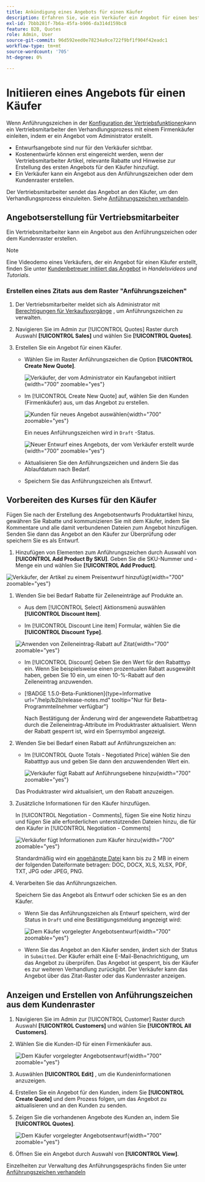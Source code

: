 ```yaml
---
title: Ankündigung eines Angebots für einen Käufer
description: Erfahren Sie, wie ein Verkäufer ein Angebot für einen bestimmten Käufer erstellen kann, um den Verhandlungsprozess zu starten. Der Verkäufer kann Angebote nur für Kunden einreichen, die mit einem Unternehmenskonto auf der ausgewählten Website verbunden sind.
exl-id: 7bbb281f-7b6a-45fa-b906-da314d159bc8
feature: B2B, Quotes
role: Admin, User
source-git-commit: 96d592eed0e78234a9ce722f9bf1f904f42eadc1
workflow-type: tm+mt
source-wordcount: '705'
ht-degree: 0%

---
```


# Initiieren eines Angebots für einen Käufer

Wenn Anführungszeichen in der [Konfiguration der Vertriebsfunktionen](configure-quotes.md)kann ein Vertriebsmitarbeiter den Verhandlungsprozess mit einem Firmenkäufer einleiten, indem er ein Angebot vom Administrator erstellt.

- Entwurfsangebote sind nur für den Verkäufer sichtbar.
- Kostenentwürfe können erst eingereicht werden, wenn der Vertriebsmitarbeiter Artikel, relevante Rabatte und Hinweise zur Erstellung des ersten Angebots für den Käufer hinzufügt.
- Ein Verkäufer kann ein Angebot aus den Anführungszeichen oder dem Kundenraster erstellen.

Der Vertriebsmitarbeiter sendet das Angebot an den Käufer, um den Verhandlungsprozess einzuleiten. Siehe [Anführungszeichen verhandeln](quote-price-negotiation.md).

## Angebotserstellung für Vertriebsmitarbeiter

Ein Vertriebsmitarbeiter kann ein Angebot aus den Anführungszeichen oder dem Kundenraster erstellen.

>[!NOTE]
>
>Eine Videodemo eines Verkäufers, der ein Angebot für einen Käufer erstellt, finden Sie unter [Kundenbetreuer initiiert das Angebot](https://experienceleague.adobe.com/docs/commerce-learn/tutorials/b2b/b2b-quote/sales-rep-initiates-quote.html) in _Handelsvideos und Tutorials_.

### Erstellen eines Zitats aus dem Raster &quot;Anführungszeichen&quot;

1. Der Vertriebsmitarbeiter meldet sich als Administrator mit [Berechtigungen für Verkaufsvorgänge](../systems/permissions.md) , um Anführungszeichen zu verwalten.

1. Navigieren Sie im Admin zur [!UICONTROL Quotes] Raster durch Auswahl **[!UICONTROL Sales]** und wählen Sie **[!UICONTROL Quotes]**.

1. Erstellen Sie ein Angebot für einen Käufer.

   - Wählen Sie im Raster Anführungszeichen die Option **[!UICONTROL Create New Quote]**.

     ![Verkäufer, der vom Administrator ein Kaufangebot initiiert](./assets/quote-draft-from-admin.png){width="700" zoomable="yes"}

   - Im [!UICONTROL Create New Quote] auf, wählen Sie den Kunden (Firmenkäufer) aus, um das Angebot zu erstellen.

     ![Kunden für neues Angebot auswählen](./assets/quote-draft-from-admin-select-buyer.png){width="700" zoomable="yes"}

     Ein neues Anführungszeichen wird in `Draft` -Status.

     ![Neuer Entwurf eines Angebots, der vom Verkäufer erstellt wurde](./assets/quote-create-by-seller.png){width="700" zoomable="yes"}

   - Aktualisieren Sie den Anführungszeichen und ändern Sie das Ablaufdatum nach Bedarf.

   - Speichern Sie das Anführungszeichen als Entwurf.

## Vorbereiten des Kurses für den Käufer

Fügen Sie nach der Erstellung des Angebotsentwurfs Produktartikel hinzu, gewähren Sie Rabatte und kommunizieren Sie mit dem Käufer, indem Sie Kommentare und alle damit verbundenen Dateien zum Angebot hinzufügen. Senden Sie dann das Angebot an den Käufer zur Überprüfung oder speichern Sie es als Entwurf.

1. Hinzufügen von Elementen zum Anführungszeichen durch Auswahl von **[!UICONTROL Add Product By SKU]**. Geben Sie die SKU-Nummer und -Menge ein und wählen Sie **[!UICONTROL Add Product]**.

![Verkäufer, der Artikel zu einem Preisentwurf hinzufügt](./assets/quote-draft-add-items.png){width="700" zoomable="yes"}

1. Wenden Sie bei Bedarf Rabatte für Zeileneinträge auf Produkte an.

   - Aus dem [!UICONTROL Select] Aktionsmenü auswählen **[!UICONTROL Discount Item]**.

   - Im [!UICONTROL Discount Line item] Formular, wählen Sie die **[!UICONTROL Discount Type]**.

   ![Anwenden von Zeileneintrag-Rabatt auf Zitat](./assets/quote-draft-add-items.png){width="700" zoomable="yes"}

   - Im [!UICONTROL Discount] Geben Sie den Wert für den Rabatttyp ein. Wenn Sie beispielsweise einen prozentualen Rabatt ausgewählt haben, geben Sie 10 ein, um einen 10-%-Rabatt auf den Zeileneintrag anzuwenden.

   - [!BADGE 1.5.0-Beta-Funktionen]{type=Informative url="/help/b2b/release-notes.md" tooltip="Nur für Beta-Programmteilnehmer verfügbar"}

     Nach Bestätigung der Änderung wird der angewendete Rabattbetrag durch die Zeileneintrag-Attribute im Produktraster aktualisiert. Wenn der Rabatt gesperrt ist, wird ein Sperrsymbol angezeigt.

1. Wenden Sie bei Bedarf einen Rabatt auf Anführungszeichen an:

   - Im [!UICONTROL Quote Totals - Negotiated Price] wählen Sie den Rabatttyp aus und geben Sie dann den anzuwendenden Wert ein.

     ![Verkäufer fügt Rabatt auf Anführungsebene hinzu](./assets/quote-draft-total-discount.png){width="700" zoomable="yes"}

   Das Produktraster wird aktualisiert, um den Rabatt anzuzeigen.

1. Zusätzliche Informationen für den Käufer hinzufügen.

   In [!UICONTROL Negotiation - Comments], fügen Sie eine Notiz hinzu und fügen Sie alle erforderlichen unterstützenden Dateien hinzu, die für den Käufer in [!UICONTROL Negotiation - Comments]

   ![Verkäufer fügt Informationen zum Käufer hinzu](./assets/quote-draft-add-info-for-buyer.png){width="700" zoomable="yes"}

   Standardmäßig wird ein [angehängte Datei](configure-quotes.md) kann bis zu 2 MB in einem der folgenden Dateiformate betragen: DOC, DOCX, XLS, XLSX, PDF, TXT, JPG oder JPEG, PNG.

1. Verarbeiten Sie das Anführungszeichen.

   Speichern Sie das Angebot als Entwurf oder schicken Sie es an den Käufer.

   - Wenn Sie das Anführungszeichen als Entwurf speichern, wird der Status in `Draft` und eine Bestätigungsmeldung angezeigt wird:

     ![Dem Käufer vorgelegter Angebotsentwurf](./assets/quote-draft-submitted-confirmation.png){width="700" zoomable="yes"}

   - Wenn Sie das Angebot an den Käufer senden, ändert sich der Status in `Submitted`. Der Käufer erhält eine E-Mail-Benachrichtigung, um das Angebot zu überprüfen. Das Angebot ist gesperrt, bis der Käufer es zur weiteren Verhandlung zurückgibt. Der Verkäufer kann das Angebot über das Zitat-Raster oder das Kundenraster anzeigen.

## Anzeigen und Erstellen von Anführungszeichen aus dem Kundenraster

1. Navigieren Sie im Admin zur [!UICONTROL Customer] Raster durch Auswahl **[!UICONTROL Customers]** und wählen Sie **[!UICONTROL All Customers]**.

1. Wählen Sie die Kunden-ID für einen Firmenkäufer aus.

   ![Dem Käufer vorgelegter Angebotsentwurf](./assets/quote-view-customer-quotes.png){width="700" zoomable="yes"}

1. Auswählen **[!UICONTROL Edit]** , um die Kundeninformationen anzuzeigen.

1. Erstellen Sie ein Angebot für den Kunden, indem Sie **[!UICONTROL Create Quote]** und dem Prozess folgen, um das Angebot zu aktualisieren und an den Kunden zu senden.

1. Zeigen Sie die vorhandenen Angebote des Kunden an, indem Sie **[!UICONTROL Quotes]**.

   ![Dem Käufer vorgelegter Angebotsentwurf](./assets/quote-list-from-customer-information.png){width="700" zoomable="yes"}

1. Öffnen Sie ein Angebot durch Auswahl von **[!UICONTROL View]**.

Einzelheiten zur Verwaltung des Anführungsgesprächs finden Sie unter [Anführungszeichen verhandeln](quote-price-negotiation.md)
